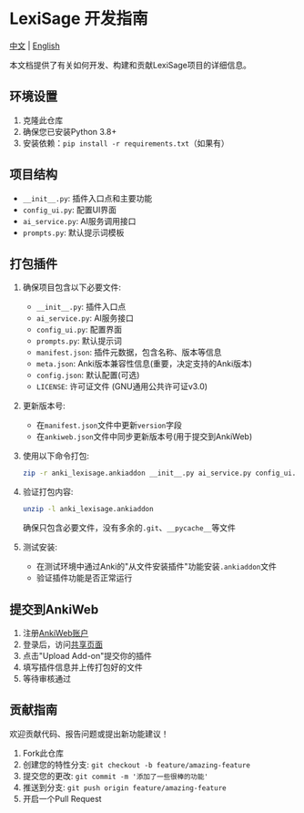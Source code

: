 # LexiSage 开发指南

[中文](DEVELOPMENT.md) | [English](DEVELOPMENT_EN.md)

本文档提供了有关如何开发、构建和贡献LexiSage项目的详细信息。

## 环境设置
1. 克隆此仓库
2. 确保您已安装Python 3.8+
3. 安装依赖：`pip install -r requirements.txt`（如果有）

## 项目结构
- `__init__.py`: 插件入口点和主要功能
- `config_ui.py`: 配置UI界面
- `ai_service.py`: AI服务调用接口
- `prompts.py`: 默认提示词模板

## 打包插件
1. 确保项目包含以下必要文件:
   - `__init__.py`: 插件入口点
   - `ai_service.py`: AI服务接口
   - `config_ui.py`: 配置界面
   - `prompts.py`: 默认提示词
   - `manifest.json`: 插件元数据，包含名称、版本等信息
   - `meta.json`: Anki版本兼容性信息(重要，决定支持的Anki版本)
   - `config.json`: 默认配置(可选)
   - `LICENSE`: 许可证文件 (GNU通用公共许可证v3.0)

2. 更新版本号:
   - 在`manifest.json`文件中更新`version`字段
   - 在`ankiweb.json`文件中同步更新版本号(用于提交到AnkiWeb)

3. 使用以下命令打包:
   ```bash
   zip -r anki_lexisage.ankiaddon __init__.py ai_service.py config_ui.py prompts.py manifest.json meta.json LICENSE config.json -x ".*" "__pycache__/*" "*.pyc"
   ```

4. 验证打包内容:
   ```bash
   unzip -l anki_lexisage.ankiaddon
   ```
   确保只包含必要文件，没有多余的`.git`、`__pycache__`等文件

5. 测试安装:
   - 在测试环境中通过Anki的"从文件安装插件"功能安装`.ankiaddon`文件
   - 验证插件功能是否正常运行

## 提交到AnkiWeb
1. 注册[AnkiWeb账户](https://ankiweb.net/account/register)
2. 登录后，访问[共享页面](https://ankiweb.net/shared/info/)
3. 点击"Upload Add-on"提交你的插件
4. 填写插件信息并上传打包好的文件
5. 等待审核通过

## 贡献指南
欢迎贡献代码、报告问题或提出新功能建议！

1. Fork此仓库
2. 创建您的特性分支: `git checkout -b feature/amazing-feature`
3. 提交您的更改: `git commit -m '添加了一些很棒的功能'`
4. 推送到分支: `git push origin feature/amazing-feature`
5. 开启一个Pull Request

